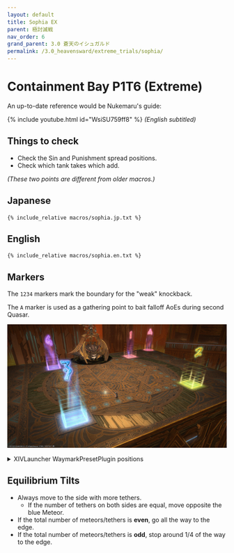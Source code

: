 ```yaml
---
layout: default
title: Sophia EX
parent: 極討滅戦
nav_order: 6
grand_parent: 3.0 蒼天のイシュガルド
permalink: /3.0_heavensward/extreme_trials/sophia/
---
```


# Containment Bay P1T6 (Extreme)

An up-to-date reference would be Nukemaru's guide:

{% include youtube.html id="WsiSU759ff8" %}
*(English subtitled)*

## Things to check

- Check the Sin and Punishment spread positions.
- Check which tank takes which add.

*(These two points are different from older macros.)*

## Japanese
```
{% include_relative macros/sophia.jp.txt %}
```

## English
```
{% include_relative macros/sophia.en.txt %}
```

## Markers

The `1234` markers mark the boundary for the "weak" knockback.

The `A` marker is used as a gathering point to bait falloff AoEs during second Quasar.

![](images/markers.jpg)
<details markdown=block>
<summary>XIVLauncher WaymarkPresetPlugin positions</summary>

```json
{
  "Name":"Sophia EX",
  "MapID":184,
  "A":{"X":18.4,"Y":0.0,"Z":-13.3,"ID":0,"Active":true},
  "B":{"X":0.0,"Y":0.0,"Z":0.0,"ID":1,"Active":false},
  "C":{"X":0.0,"Y":0.0,"Z":0.0,"ID":2,"Active":false},
  "D":{"X":0.0,"Y":0.0,"Z":0.0,"ID":3,"Active":false},
  "One":{"X":9.3,"Y":0.0,"Z":-9.3,"ID":4,"Active":true},
  "Two":{"X":9.3,"Y":0.0,"Z":9.3,"ID":5,"Active":true},
  "Three":{"X":-9.3,"Y":0.0,"Z":9.3,"ID":6,"Active":true},
  "Four":{"X":-9.3,"Y":0.0,"Z":-9.3,"ID":7,"Active":true}
}
```

</details>

## Equilibrium Tilts

- Always move to the side with more tethers.
    - If the number of tethers on both sides are equal, move opposite the blue Meteor.
- If the total number of meteors/tethers is **even**, go all the way to the edge.
- If the total number of meteors/tethers is **odd**, stop around 1/4 of the way to the edge.